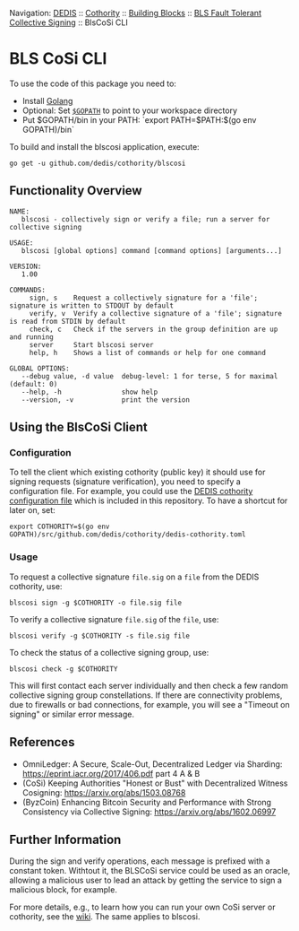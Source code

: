 Navigation: [DEDIS](https://github.com/dedis/doc/tree/master/README.md) ::
[Cothority](../README.md) ::
[Building Blocks](../doc/BuildingBlocks.md) ::
[BLS Fault Tolerant Collective Signing](README.md) ::
BlsCoSi CLI

# BLS CoSi CLI

To use the code of this package you need to:

- Install [Golang](https://golang.org/doc/install)
- Optional: Set [`$GOPATH`](https://golang.org/doc/code.html#GOPATH) to point to your workspace directory
- Put $GOPATH/bin in your PATH: `export PATH=$PATH:$(go env GOPATH)/bin`

To build and install the blscosi application, execute:

```
go get -u github.com/dedis/cothority/blscosi
```

## Functionality Overview

```
NAME:
   blscosi - collectively sign or verify a file; run a server for collective signing

USAGE:
   blscosi [global options] command [command options] [arguments...]

VERSION:
   1.00

COMMANDS:
     sign, s    Request a collectively signature for a 'file'; signature is written to STDOUT by default
     verify, v  Verify a collective signature of a 'file'; signature is read from STDIN by default
     check, c   Check if the servers in the group definition are up and running
     server     Start blscosi server
     help, h    Shows a list of commands or help for one command

GLOBAL OPTIONS:
   --debug value, -d value  debug-level: 1 for terse, 5 for maximal (default: 0)
   --help, -h               show help
   --version, -v            print the version
```

## Using the BlsCoSi Client

### Configuration

To tell the client which existing cothority (public key) it should use for signing requests (signature verification), you need to specify a configuration file. For example, you could use the [DEDIS cothority configuration file](../dedis-cothority.toml) which is included in this repository. To have a shortcut for later on, set:

```
export COTHORITY=$(go env GOPATH)/src/github.com/dedis/cothority/dedis-cothority.toml
```

### Usage

To request a collective signature `file.sig` on a `file` from the DEDIS cothority, use:

```
blscosi sign -g $COTHORITY -o file.sig file
```

To verify a collective signature `file.sig` of the `file`, use:

```
blscosi verify -g $COTHORITY -s file.sig file
```

To check the status of a collective signing group, use:

```
blscosi check -g $COTHORITY
```

This will first contact each server individually and then check a few random collective signing group constellations. If there are connectivity problems, due to firewalls or bad connections, for example, you will see a "Timeout on signing" or similar error message.

## References
- OmniLedger: A Secure, Scale-Out, Decentralized Ledger via Sharding: https://eprint.iacr.org/2017/406.pdf part 4 A & B
- (CoSi) Keeping Authorities "Honest or Bust" with Decentralized Witness Cosigning: https://arxiv.org/abs/1503.08768
- (ByzCoin) Enhancing Bitcoin Security and Performance with Strong Consistency via Collective Signing: https://arxiv.org/abs/1602.06997


## Further Information

During the sign and verify operations, each message is prefixed with a constant token. Withtout it, the BLSCoSi service could be used as an oracle, allowing a malicious user to lead an attack by getting the service to sign a malicious block, for example.

For more details, e.g., to learn how you can run your own CoSi server or cothority, see the [wiki](../../conode/README.md).
The same applies to blscosi.
